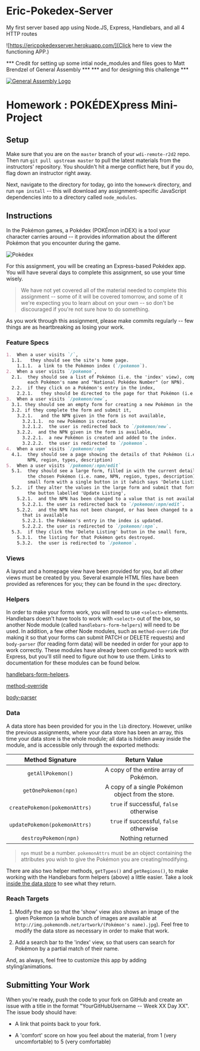 
# Eric-Pokedex-Server
My first server based app using Node.JS, Express, Handlebars, and all 4 HTTP routes

![https://ericpokedexserver.herokuapp.com/](Click here to view the functioning APP.)

*** Credit for setting up some intial node_modules and files goes to Matt Brendzel of General Assembly ***
*** and for designing this challenge ***


[![General Assembly Logo](https://camo.githubusercontent.com/1a91b05b8f4d44b5bbfb83abac2b0996d8e26c92/687474703a2f2f692e696d6775722e636f6d2f6b6538555354712e706e67)](https://generalassemb.ly/education/web-development-immersive)

# Homework : POKÉDEXpress Mini-Project

## Setup

  Make sure that you are on the `master` branch of your `wdi-remote-r2d2` repo.
  Then run `git pull upstream master` to pull the latest materials from the
  instructors' repository. You shouldn't hit a merge conflict here, but if you do,
  flag down an instructor right away.

  Next, navigate to the directory for today, go into the `homework` directory, and
  run `npm install` -- this will download any assignment-specific JavaScript
  dependencies into to a directory called `node_modules`.

## Instructions

  In the Pokémon games, a Pokédex (POKÉmon inDEX) is a tool your character
  carries around -- it provides information about the different Pokémon that you
  encounter during the game.

  ![Pokédex](https://i.ytimg.com/vi/HMsg12IaFBI/maxresdefault.jpg)

  For this assignment, you will be creating an Express-based Pokédex app.
  You will have several days to complete this assignment, so use your time
  wisely.

  > We have not yet covered all of the material needed to complete this
  > assignment -- some of it will be covered tomorrow, and some of it we're
  > expecting you to learn about on your own -- so don't be discouraged
  > if you're not sure how to do something.

  As you work through this assignment, please make commits regularly -- few things are as
  heartbreaking as losing your work.

### Feature Specs

  ```markdown
  1.  When a user visits `/`,
    1.1.   they should see the site's home page.
      1.1.1.  a link to the Pokémon index (`/pokemon`).
  2.  When a user visits `/pokemon`,
    2.1.  they should see a list of Pokémon (i.e. the 'index' view), comprised of
          each Pokémon's name and "National Pokédex Number" (or NPN).
    2.2.  if they click on a Pokémon's entry in the index,
      2.2.1.   they should be directed to the page for that Pokémon (i.e. the 'show' view).
  3.  When a user visits `/pokemon/new`,
    3.1. they should see an empty form for creating a new Pokémon in the index.
    3.2. if they complete the form and submit it,
      3.2.1.   and the NPN given in the form is not available,
        3.2.1.1.  no new Pokémon is created.
        3.2.1.2.  the user is redirected back to `/pokemon/new`.
      3.2.2.  and the NPN given in the form is available,
        3.2.2.1.  a new Pokémon is created and added to the index.
        3.2.2.2.  the user is redirected to `/pokemon`.
  4.  When a user visits `/pokemon/:npn`
    4.1.  they should see a page showing the details of that Pokémon (i.e. name,
          NPN, region, types, description)
  5.  When a user visits `/pokemon/:npn/edit`
    5.1.  they should see a large form, filled in with the current details of
          the chosen Pokémon (i.e. name, NPN, region, types, description), and a
          small form with a single button in it (which says 'Delete Listing').
    5.2.  if they alter the values in the large form and submit that form via
          the button labelled 'Update Listing',
      5.2.1.  and the NPN has been changed to a value that is not available
        5.2.2.1. the user is redirected back to `/pokemon/:npn/edit`.
      5.2.2.  and the NPN has not been changed, or has been changed to a value
        that is available
        5.2.2.1. the Pokémon's entry in the index is updated.
        5.2.2.2. the user is redirected to `/pokemon/:npn`.
    5.3.  if they click the 'Delete Listing' button in the small form,
      5.3.1.  the listing for that Pokémon gets destroyed.
      5.3.2.  the user is redirected to `/pokemon`.
  ```

### Views

  A layout and a homepage view have been provided for you, but all other views
  must be created by you. Several example HTML files have been provided as
  references for you; they can be found in the `spec` directory.

### Helpers

  In order to make your forms work, you will need to use `<select>` elements.
  Handlebars doesn't have tools to work with `<select>` out of the box, so
  another Node module (called `handlebars-form-helpers`) will need to be
  used. In addition, a few other Node modules, such as `method-override`
  (for making it so that your forms can submit PATCH or DELETE requests) and
  `body-parser` (for reading form data) will be needed in order for your app to
  work correctly. These modules have already been configured to work with
  Express, but you'll still need to figure out how to use them. Links to
  documentation for these modules can be found below.

  [handlebars-form-helpers](https://github.com/badsyntax/handlebars-form-helpers).

  [method-override](https://github.com/expressjs/method-override)

  [body-parser](https://github.com/expressjs/body-parser)

### Data

  A data store has been provided for you in the `lib` directory. However, unlike
  the previous assignments, where your data store has been an array, this time
  your data store is the whole module; all data is hidden away inside the
  module, and is accessible only through the exported methods:

| Method Signature              | Return Value                                      |
|:-----------------------------:|:-------------------------------------------------:|
| `getAllPokemon()`             | A copy of the entire array of Pokémon.            |
| `getOnePokemon(npn)`          | A copy of a single Pokémon object from the store. |
| `createPokemon(pokemonAttrs)` | `true` if successful, `false` otherwise           |
| `updatePokemon(pokemonAttrs)` | `true` if successful, `false` otherwise           |
| `destroyPokemon(npn)`         | Nothing returned                                  |

  > `npn` must be a number. `pokemonAttrs` must be an object containing the
  > attributes you wish to give the Pokémon you are creating/modifying.

  There are also two helper methods, `getTypes()` and `getRegions()`, to make
  working with the Handlebars form helpers (above) a little easier. Take a look
  [inside the data store](./lib/data-store.js) to see what they return.

### Reach Targets

1.  Modify the app so that the 'show' view also shows an image of the given
    Pokemon (a whole bunch of images are available at
    `http://img.pokemondb.net/artwork/(Pokémon's name).jpg`).
    Feel free to modify the data store as necessary in order to make that work.

2.  Add a search bar to the 'index' view, so that users can search for Pokémon
    by a partial match of their name.

And, as always, feel free to customize this app by adding styling/animations.

## Submitting Your Work

When you're ready, push the code to your fork on GitHub and create an issue with
a title in the format "YourGitHubUsername -- Week XX Day XX".
The issue body should have:

-   A link that points back to your fork.

-   A 'comfort' score on how you feel about the material, from 1 (very
    uncomfortable) to 5 (very comfortable)
